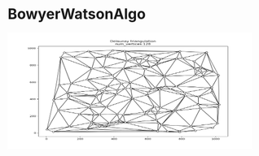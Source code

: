 # BowyerWatsonAlgo
<img src="https://github.com/gokdumano/BowyerWatsonAlgo/blob/main/triangulation128.png" width="480" height="230">
